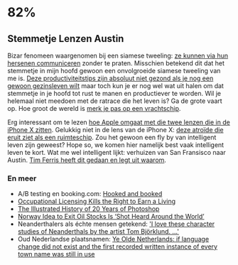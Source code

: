 # 82% 

## Stemmetje Lenzen Austin

Bizar fenomeen waargenomen bij een siamese tweeling: [ze kunnen via hun hersenen communiceren](https://kottke.org/17/11/these-conjoined-twins-can-share-each-others-thoughts-vision) zonder te praten. Misschien betekend dit dat het stemmetje in mijn hoofd gewoon een onvolgroeide siamese tweeling van me is. [Deze productiviteitstips zijn absoluut niet gezond als je nog een gewoon gezinsleven wilt](https://qotoqot.com/blog/improving-focus/) maar toch kun je er nog wel wat uit halen om dat stemmetje in je hoofd tot rust te manen en productiever te worden. Wil je helemaal niet meedoen met de ratrace die het leven is? Ga de grote vaart op. Hoe groot de wereld is [merk je pas op een vrachtschip](https://youtube.com/watch?v=AHrCI9eSJGQ).

Erg interessant om te lezen [hoe Apple omgaat met die twee lenzen die in de iPhone X zitten](https://www.studioneat.com/blogs/main/dual-lens-switching-on-the-iphone-x). Gelukkig niet in de lens van de iPhone X: [deze atroïde die eruit ziet als een ruimteschip](http://www.popularmechanics.com/space/deep-space/a13810150/first-interstellar-asteroid-like-nothing-astronomers-have-ever-seen/). Zou het gewoon een fly by van intelligent leven zijn geweest? Hope so, we komen hier namelijk best vaak intelligent leven te kort. Wat me wel intelligent lijkt: verhuizen van San Fransisco naar Austin. [Tim Ferris heeft dit gedaan en legt uit waarom](https://www.reddit.com/r/IAmA/comments/7erct8/i_am_tim_ferriss_host_of_the_tim_ferriss_show_and/dq6va5f/).

### En meer

-  A/B testing en booking.com: [Hooked and booked](https://adactio.com/journal/13109)
-  [Occupational Licensing Kills the Right to Earn a Living](https://www.theatlantic.com/business/archive/2017/11/the-right-to-earn-a-living/546071/)
-  [The Illustrated History of 20 Years of Photoshop](https://www.thoughtco.com/adobe-photoshop-history-4122594)
-  [Norway Idea to Exit Oil Stocks Is ‘Shot Heard Around the World’](https://www.bloomberg.com/news/articles/2017-11-17/norway-idea-to-exit-oil-stocks-is-shot-heard-around-the-world)
- Neanderthalers als échte mensen getekend: ['I love these character studies of Neanderthals by the artist Tom Björklund. …'](https://twitter.com/MatthewJDalby/status/932041896146407425)
- Oud Nederlandse plaatsnamen: [Ye Olde Netherlands: if language change did not exist and the first recorded written instance of every town name was still in use](https://www.reddit.com/r/MapPorn/comments/7dznq3/ye_olde_netherlands_if_language_change_did_not/)


